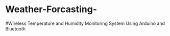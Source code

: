 # Weather-Forcasting-<br/>
#Wireless Temperature and Humidity Monitoring System Using Arduino and Bluetooth
